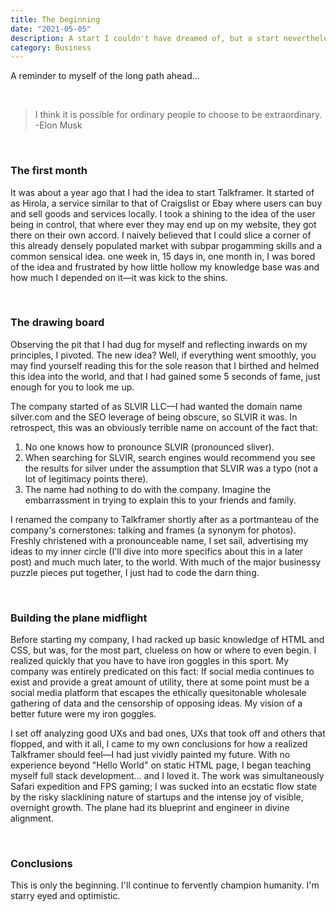 ```yaml
---
title: The beginning
date: "2021-05-05"
description: A start I couldn't have dreamed of, but a start nevertheless. This is how I began my company.
category: Business
---
```


A reminder to myself of the long path ahead...

<br>

> I think it is possible 
> for ordinary people to
> choose to be extraordinary.
-Elon Musk

<br>

### The first month
It was about a year ago that I had the idea to start Talkframer. It started of as Hirola, a service similar to that of Craigslist or Ebay where users can buy and sell goods and services locally. I took a shining to the idea of the user being in control, that where ever they may end up on my website, they got there on their own accord. I naively believed that I could slice a corner of this already densely populated market with subpar progamming skills and a common sensical idea. one week in, 15 days in, one month in, I was bored of the idea and frustrated by how little hollow my knowledge base was and how much I depended on it—it was kick to the shins.

<br>

### The drawing board
Observing the pit that I had dug for myself and reflecting inwards on my principles, I pivoted. The new idea? Well, if everything went smoothly, you may find yourself reading this for the sole reason that I birthed and helmed this idea into the world, and that I had gained some 5 seconds of fame, just enough for you to look me up.

The company started of as SLVIR LLC—I had wanted the domain name silver.com and the SEO leverage of being obscure, so SLVIR it was. In retrospect, this was an obviously terrible name on account of the fact that:
1. No one knows how to pronounce SLVIR (pronounced sliver).
2. When searching for SLVIR, search engines would recommend you see the results for silver under the assumption that SLVIR was a typo (not a lot of legitimacy points there).
3. The name had nothing to do with the company. Imagine the embarrassment in trying to explain this to your friends and family.

I renamed the company to Talkframer shortly after as a portmanteau of the company's cornerstones: talking and frames (a synonym for photos). Freshly christened with a pronounceable name, I set sail, advertising my ideas to my inner circle (I'll dive into more specifics about this in a later post) and much much later, to the world. With much of the major businessy puzzle pieces put together, I just had to code the darn thing.

<br>

### Building the plane midflight
Before starting my company, I had racked up basic knowledge of HTML and CSS, but was, for the most part, clueless on how or where to even begin. I realized quickly that you have to have iron goggles in this sport. My company was entirely predicated on this fact: If social media continues to exist and provide a great amount of utility, there at some point must be a social media platform that escapes the ethically quesitonable wholesale gathering of data and the censorship of opposing ideas. My vision of a better future were my iron goggles.

I set off analyzing good UXs and bad ones, UXs that took off and others that flopped, and with it all, I came to my own conclusions for how a realized Talkframer should feel—I had just vividly painted my future. With no experience beyond "Hello World" on static HTML page, I began teaching myself full stack development... and I loved it. The work was simultaneously Safari expedition and FPS gaming; I was sucked into an ecstatic flow state by the risky slacklining nature of startups and the intense joy of visible, overnight growth. The plane had its blueprint and engineer in divine alignment.

<br>

### Conclusions
This is only the beginning. I'll continue to fervently champion humanity. I'm starry eyed and optimistic.
